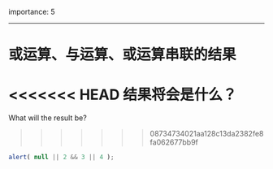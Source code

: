 importance: 5

---

# 或运算、与运算、或运算串联的结果

<<<<<<< HEAD
结果将会是什么？
=======
What will the result be?
>>>>>>> 08734734021aa128c13da2382fe8fa062677bb9f

```js
alert( null || 2 && 3 || 4 );
```

